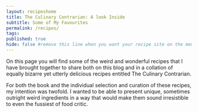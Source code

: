 ```yaml
---
layout: recipeshome
title: The Culinary Contrarian: A look Inside
subtitle: Some of My Favourites
permalink: /recipes/
tags:
published: true
hide: false #remove this line when you want your recipe site on the menu
---
```


On this page you will find some of the weird and wonderful recipes that I have brought together to share both on this blog and in a collation of equally bizarre yet utterly delicious recipes entitled The Culinary Contrarian.

For both the book and the individual selection and curation of these recipes, my intention was twofold. I wanted to be able to present unique, sometimes outright weird ingredients in a way that would make them sound irresistible to even the fussiest of food critic.
